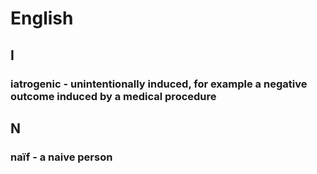 # English

## I

### iatrogenic - unintentionally induced, for example a negative outcome induced by a medical procedure

## N

### naïf - a naive person
